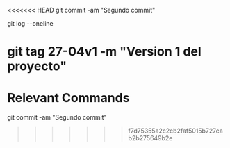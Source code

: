 <<<<<<< HEAD
git commit -am "Segundo commit"

git log --oneline


git tag 27-04v1 -m "Version 1 del proyecto"
=======
# Relevant Commands


git commit -am "Segundo commit"
>>>>>>> f7d75355a2c2cb2faf5015b727cab2b275649b2e

